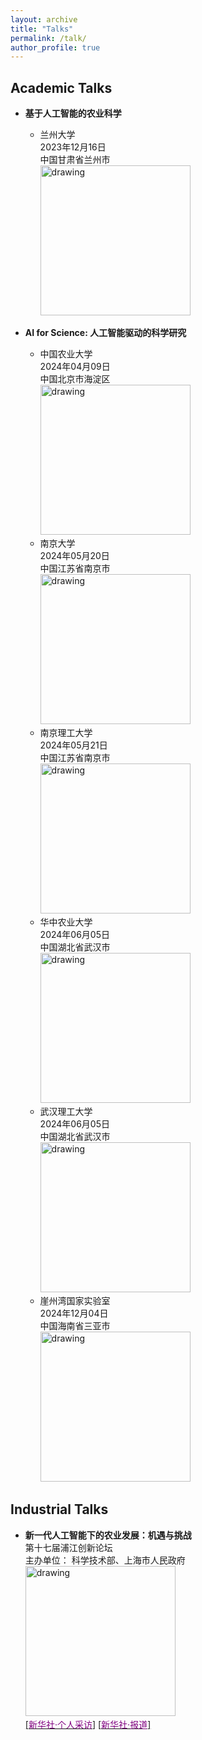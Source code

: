 ```yaml
---
layout: archive
title: "Talks"
permalink: /talk/
author_profile: true
---
```


## Academic Talks
* **基于人工智能的农业科学**  
  + 兰州大学  
    2023年12月16日  
    中国甘肃省兰州市  
   <a><img src="https://eveningdong.github.io/images/lu.jpg" alt="drawing" style="width:240px;"/></a>

* **AI for Science: 人工智能驱动的科学研究**
  + 中国农业大学  
    2024年04月09日  
    中国北京市海淀区  
  <a><img src="https://eveningdong.github.io/images/cau.png" alt="drawing" style="width:240px;"/></a>  
  + 南京大学  
    2024年05月20日  
    中国江苏省南京市  
  <a><img src="https://eveningdong.github.io/images/nju.png" alt="drawing" style="width:240px;"/></a>  
  + 南京理工大学  
    2024年05月21日  
    中国江苏省南京市  
  <a><img src="https://eveningdong.github.io/images/nust.png" alt="drawing" style="width:240px;"/></a>  
  + 华中农业大学  
    2024年06月05日  
    中国湖北省武汉市  
  <a><img src="https://eveningdong.github.io/images/hzau.jpg" alt="drawing" style="width:240px;"/></a>  
  + 武汉理工大学  
    2024年06月05日  
    中国湖北省武汉市  
  <a><img src="https://eveningdong.github.io/images/whut.png" alt="drawing" style="width:240px;"/></a>  
  + 崖州湾国家实验室  
    2024年12月04日  
    中国海南省三亚市  
    <a><img src="https://eveningdong.github.io/images/yzw.jpg" alt="drawing" style="width:240px;"/></a>  
  

## Industrial Talks  
* **新一代人工智能下的农业发展：机遇与挑战**  
  第十七届浦江创新论坛  
  主办单位： 科学技术部、上海市人民政府  
  <a><img src="https://eveningdong.github.io/images/pjforum.png" alt="drawing" style="width:240px;"/></a>   
  [[<span style="color:purple">新华社·个人采访</span>]](https://app.xinhuanet.com/news/article.html?articleId=c4587bedd6695594224a497ca8839e37&timestamp=97173)
  [[<span style="color:purple">新华社·报道</span>]](https://h.xinhuaxmt.com/vh512/share/12182960?d=134da0e&channel=weixin)  